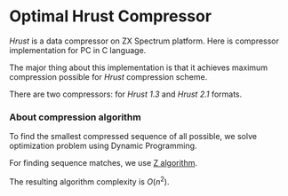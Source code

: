 # Optimal Hrust Compressor

*Hrust* is a data compressor on ZX Spectrum platform. Here is compressor implementation for PC in C language.

The major thing about this implementation is that it achieves maximum compression possible for *Hrust* compression scheme. 

There are two compressors: for *Hrust 1.3* and *Hrust 2.1* formats.

### About compression algorithm

To find the smallest compressed sequence of all possible, we solve optimization problem using Dynamic Programming.

For finding sequence matches, we use [Z algorithm](https://codeforces.com/blog/entry/3107).

The resulting algorithm complexity is *O*(*n*<sup>2</sup>).
